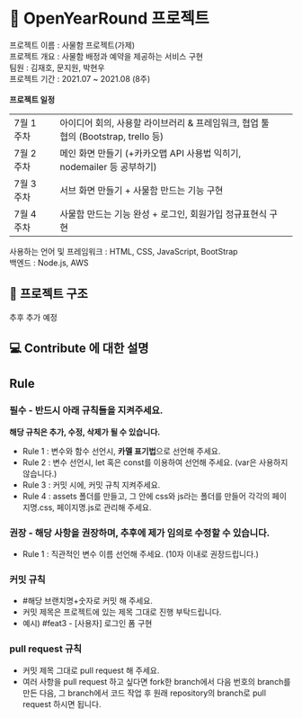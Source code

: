 # 📕 OpenYearRound 프로젝트
프로젝트 이름 : 사물함 프로젝트(가제)  
프로젝트 개요 : 사물함 배정과 예약을 제공하는 서비스 구현  
팀원 : 김재호, 문지원, 박현우   
프로젝트 기간 : 2021.07 ~ 2021.08 (8주)  
<br/>
**프로젝트 일정**  
<table>
  <tr>
    <td>7월 1주차<td/>
    <td>아이디어 회의, 사용할 라이브러리 & 프레임워크, 협업 툴 협의 (Bootstrap, trello 등) <td/>
  </tr>
  <tr>
    <td>7월 2주차<td/>
    <td>메인 화면 만들기 (+카카오맵 API 사용법 익히기, nodemailer 등 공부하기)   <td/>
  </tr>
  <tr>
    <td>7월 3주차<td/>
    <td>서브 화면 만들기 + 사물함 만드는 기능 구현    <td/>
  </tr>
  <tr>
    <td>7월 4주차<td/>
    <td>사물함 만드는 기능 완성 + 로그인, 회원가입 정규표현식 구현  <td/>
  </tr>
</table>

사용하는 언어 및 프레임워크 : HTML, CSS, JavaScript, BootStrap  
백엔드 : Node.js, AWS

## 📁 프로젝트 구조
추후 추가 예정 

## 💻 Contribute 에 대한 설명

## Rule

### 필수 - 반드시 아래 규칙들을 지켜주세요.

**해당 규칙은 추가, 수정, 삭제가 될 수 있습니다.**

- Rule 1 : 변수와 함수 선언시, **카멜 표기법**으로 선언해 주세요.
- Rule 2 : 변수 선언시, let 혹은 const를 이용하여 선언해 주세요. (var은 사용하지 않습니다.)
- Rule 3 : 커밋 시에, 커밋 규칙 지켜주세요.
- Rule 4 : assets 폴더를 만들고, 그 안에 css와 js라는 폴더를 만들어 각각의 페이지명.css, 페이지명.js로 관리해 주세요.

### 권장 - 해당 사항을 권장하며, 추후에 제가 임의로 수정할 수 있습니다.

- Rule 1 : 직관적인 변수 이름 선언해 주세요. (10자 이내로 권장드립니다.)

### 커밋 규칙
- #해당 브랜치명+숫자로 커밋 해 주세요.
- 커밋 제목은 프로젝트에 있는 제목 그대로 진행 부탁드립니다. 
- 예시) #feat3 - [사용자] 로그인 폼 구현

### pull request 규칙
- 커밋 제목 그대로 pull request 해 주세요.
- 여러 사항을 pull request 하고 싶다면 fork한 branch에서 다음 번호의 branch를 만든 다음, 그 branch에서 코드 작업 후 원래 repository의 branch로 pull request 하시면 됩니다.
